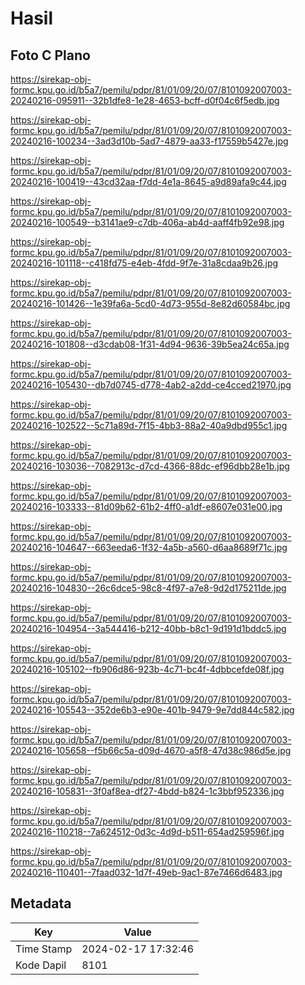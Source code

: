 # Hasil

## Foto C Plano

https://sirekap-obj-formc.kpu.go.id/b5a7/pemilu/pdpr/81/01/09/20/07/8101092007003-20240216-095911--32b1dfe8-1e28-4653-bcff-d0f04c6f5edb.jpg

https://sirekap-obj-formc.kpu.go.id/b5a7/pemilu/pdpr/81/01/09/20/07/8101092007003-20240216-100234--3ad3d10b-5ad7-4879-aa33-f17559b5427e.jpg

https://sirekap-obj-formc.kpu.go.id/b5a7/pemilu/pdpr/81/01/09/20/07/8101092007003-20240216-100419--43cd32aa-f7dd-4e1a-8645-a9d89afa9c44.jpg

https://sirekap-obj-formc.kpu.go.id/b5a7/pemilu/pdpr/81/01/09/20/07/8101092007003-20240216-100549--b3141ae9-c7db-406a-ab4d-aaff4fb92e98.jpg

https://sirekap-obj-formc.kpu.go.id/b5a7/pemilu/pdpr/81/01/09/20/07/8101092007003-20240216-101118--c418fd75-e4eb-4fdd-9f7e-31a8cdaa9b26.jpg

https://sirekap-obj-formc.kpu.go.id/b5a7/pemilu/pdpr/81/01/09/20/07/8101092007003-20240216-101426--1e39fa6a-5cd0-4d73-955d-8e82d60584bc.jpg

https://sirekap-obj-formc.kpu.go.id/b5a7/pemilu/pdpr/81/01/09/20/07/8101092007003-20240216-101808--d3cdab08-1f31-4d94-9636-39b5ea24c65a.jpg

https://sirekap-obj-formc.kpu.go.id/b5a7/pemilu/pdpr/81/01/09/20/07/8101092007003-20240216-105430--db7d0745-d778-4ab2-a2dd-ce4cced21970.jpg

https://sirekap-obj-formc.kpu.go.id/b5a7/pemilu/pdpr/81/01/09/20/07/8101092007003-20240216-102522--5c71a89d-7f15-4bb3-88a2-40a9dbd955c1.jpg

https://sirekap-obj-formc.kpu.go.id/b5a7/pemilu/pdpr/81/01/09/20/07/8101092007003-20240216-103036--7082913c-d7cd-4366-88dc-ef96dbb28e1b.jpg

https://sirekap-obj-formc.kpu.go.id/b5a7/pemilu/pdpr/81/01/09/20/07/8101092007003-20240216-103333--81d09b62-61b2-4ff0-a1df-e8607e031e00.jpg

https://sirekap-obj-formc.kpu.go.id/b5a7/pemilu/pdpr/81/01/09/20/07/8101092007003-20240216-104647--663eeda6-1f32-4a5b-a560-d6aa8689f71c.jpg

https://sirekap-obj-formc.kpu.go.id/b5a7/pemilu/pdpr/81/01/09/20/07/8101092007003-20240216-104830--26c6dce5-98c8-4f97-a7e8-9d2d175211de.jpg

https://sirekap-obj-formc.kpu.go.id/b5a7/pemilu/pdpr/81/01/09/20/07/8101092007003-20240216-104954--3a544416-b212-40bb-b8c1-9d191d1bddc5.jpg

https://sirekap-obj-formc.kpu.go.id/b5a7/pemilu/pdpr/81/01/09/20/07/8101092007003-20240216-105102--fb906d86-923b-4c71-bc4f-4dbbcefde08f.jpg

https://sirekap-obj-formc.kpu.go.id/b5a7/pemilu/pdpr/81/01/09/20/07/8101092007003-20240216-105543--352de6b3-e90e-401b-9479-9e7dd844c582.jpg

https://sirekap-obj-formc.kpu.go.id/b5a7/pemilu/pdpr/81/01/09/20/07/8101092007003-20240216-105658--f5b66c5a-d09d-4670-a5f8-47d38c986d5e.jpg

https://sirekap-obj-formc.kpu.go.id/b5a7/pemilu/pdpr/81/01/09/20/07/8101092007003-20240216-105831--3f0af8ea-df27-4bdd-b824-1c3bbf952336.jpg

https://sirekap-obj-formc.kpu.go.id/b5a7/pemilu/pdpr/81/01/09/20/07/8101092007003-20240216-110218--7a624512-0d3c-4d9d-b511-654ad259596f.jpg

https://sirekap-obj-formc.kpu.go.id/b5a7/pemilu/pdpr/81/01/09/20/07/8101092007003-20240216-110401--7faad032-1d7f-49eb-9ac1-87e7466d6483.jpg


## Metadata

| Key        | Value               |
| ---------- | ------------------- |
| Time Stamp | 2024-02-17 17:32:46 |
| Kode Dapil | 8101                |



